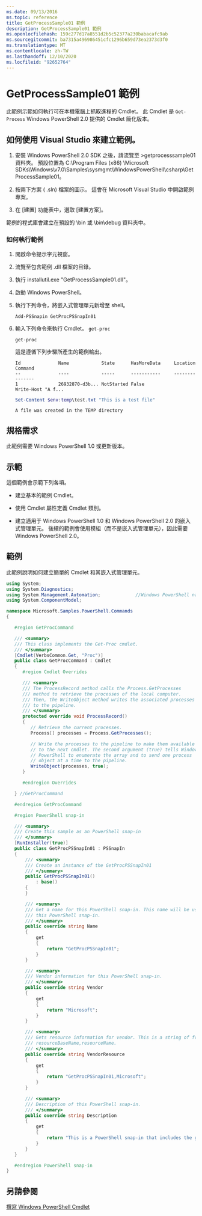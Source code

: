 ```yaml
---
ms.date: 09/13/2016
ms.topic: reference
title: GetProcessSample01 範例
description: GetProcessSample01 範例
ms.openlocfilehash: 159c277d17a8551d2b5c52377a230babacafc9ab
ms.sourcegitcommit: ba7315a496986451cfc1296b659d73ea2373d3f0
ms.translationtype: MT
ms.contentlocale: zh-TW
ms.lasthandoff: 12/10/2020
ms.locfileid: "92652764"
---
```

# <a name="getprocesssample01-sample"></a>GetProcessSample01 範例

此範例示範如何執行可在本機電腦上抓取進程的 Cmdlet。 此 Cmdlet 是 `Get-Process` Windows PowerShell 2.0 提供的 Cmdlet 簡化版本。

## <a name="how-to-build-the-sample-by-using-visual-studio"></a>如何使用 Visual Studio 來建立範例。

1. 安裝 Windows PowerShell 2.0 SDK 之後，請流覽至 >getprocesssample01 資料夾。 預設位置為 C:\Program Files (x86) \Microsoft SDKs\Windows\v7.0\Samples\sysmgmt\WindowsPowerShell\csharp\GetProcessSample01。

2. 按兩下方案 ( .sln) 檔案的圖示。 這會在 Microsoft Visual Studio 中開啟範例專案。

3. 在 [建置] 功能表中，選取 [建置方案]。

  範例的程式庫會建立在預設的 \bin 或 \bin\debug 資料夾中。

### <a name="how-to-run-the-sample"></a>如何執行範例

1. 開啟命令提示字元視窗。

2. 流覽至包含範例 .dll 檔案的目錄。

3. 執行 installutil.exe "GetProcessSample01.dll"。

4. 啟動 Windows PowerShell。

5. 執行下列命令，將嵌入式管理單元新增至 shell。

   `Add-PSSnapin GetProcPSSnapIn01`

6. 輸入下列命令來執行 Cmdlet。 `get-proc`

   `get-proc`

   這是遵循下列步驟所產生的範例輸出。

   ```output
   Id              Name            State      HasMoreData     Location             Command
   --              ----            -----      -----------     --------             -------
   1               26932870-d3b... NotStarted False                                 Write-Host "A f...

   ```

   ```powershell
   Set-Content $env:temp\test.txt "This is a test file"
   ```

   ```output
   A file was created in the TEMP directory
   ```

## <a name="requirements"></a>規格需求

此範例需要 Windows PowerShell 1.0 或更新版本。

## <a name="demonstrates"></a>示範

這個範例會示範下列各項。

- 建立基本的範例 Cmdlet。

- 使用 Cmdlet 屬性定義 Cmdlet 類別。

- 建立適用于 Windows PowerShell 1.0 和 Windows PowerShell 2.0 的嵌入式管理單元。 後續的範例會使用模組（而不是嵌入式管理單元），因此需要 Windows PowerShell 2.0。

## <a name="example"></a>範例

此範例說明如何建立簡單的 Cmdlet 和其嵌入式管理單元。

```csharp
using System;
using System.Diagnostics;
using System.Management.Automation;             //Windows PowerShell namespace
using System.ComponentModel;

namespace Microsoft.Samples.PowerShell.Commands
{

   #region GetProcCommand

   /// <summary>
   /// This class implements the Get-Proc cmdlet.
   /// </summary>
   [Cmdlet(VerbsCommon.Get, "Proc")]
   public class GetProcCommand : Cmdlet
   {
      #region Cmdlet Overrides

      /// <summary>
      /// The ProcessRecord method calls the Process.GetProcesses
      /// method to retrieve the processes of the local computer.
      /// Then, the WriteObject method writes the associated processes
      /// to the pipeline.
      /// </summary>
      protected override void ProcessRecord()
      {
         // Retrieve the current processes.
         Process[] processes = Process.GetProcesses();

         // Write the processes to the pipeline to make them available
         // to the next cmdlet. The second argument (true) tells Windows
         // PowerShell to enumerate the array and to send one process
         // object at a time to the pipeline.
         WriteObject(processes, true);
      }

      #endregion Overrides

   } //GetProcCommand

   #endregion GetProcCommand

   #region PowerShell snap-in

   /// <summary>
   /// Create this sample as an PowerShell snap-in
   /// </summary>
   [RunInstaller(true)]
   public class GetProcPSSnapIn01 : PSSnapIn
   {
       /// <summary>
       /// Create an instance of the GetProcPSSnapIn01
       /// </summary>
       public GetProcPSSnapIn01()
           : base()
       {
       }

       /// <summary>
       /// Get a name for this PowerShell snap-in. This name will be used in registering
       /// this PowerShell snap-in.
       /// </summary>
       public override string Name
       {
           get
           {
               return "GetProcPSSnapIn01";
           }
       }

       /// <summary>
       /// Vendor information for this PowerShell snap-in.
       /// </summary>
       public override string Vendor
       {
           get
           {
               return "Microsoft";
           }
       }

       /// <summary>
       /// Gets resource information for vendor. This is a string of format:
       /// resourceBaseName,resourceName.
       /// </summary>
       public override string VendorResource
       {
           get
           {
               return "GetProcPSSnapIn01,Microsoft";
           }
       }

       /// <summary>
       /// Description of this PowerShell snap-in.
       /// </summary>
       public override string Description
       {
           get
           {
               return "This is a PowerShell snap-in that includes the get-proc cmdlet.";
           }
       }
   }

   #endregion PowerShell snap-in
}
```

## <a name="see-also"></a>另請參閱

[撰寫 Windows PowerShell Cmdlet](./writing-a-windows-powershell-cmdlet.md)
